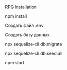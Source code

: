 
RPG
Installation

npm install

Создать файл .env

Создать базу данных

npx sequelize-cli db:migrate

npx sequelize-cli db:seed:all

npm start
